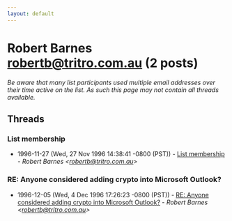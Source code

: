 ```yaml
---
layout: default
---
```


# Robert Barnes <robertb@tritro.com.au> (2 posts)

_Be aware that many list participants used multiple email addresses over their time active on the list. As such this page may not contain all threads available._

## Threads

### List membership
+ 1996-11-27 (Wed, 27 Nov 1996 14:38:41 -0800 (PST)) - [List membership](/archive/1996/11/5ced57b35ef570e18986c381ce761a0ca81812222ad810d10c6722a4b8412e4c) - _Robert Barnes \<robertb@tritro.com.au\>_

### RE: Anyone considered adding crypto into Microsoft Outlook?
+ 1996-12-05 (Wed, 4 Dec 1996 17:26:23 -0800 (PST)) - [RE: Anyone considered adding crypto into Microsoft Outlook?](/archive/1996/12/a61f82260bf2f0f27e42314e1d792aa30bdab0f915034187abe71e7596b76e4a) - _Robert Barnes \<robertb@tritro.com.au\>_

